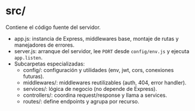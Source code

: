 # src/
Contiene el código fuente del servidor.

- app.js: instancia de Express, middlewares base, montaje de rutas y manejadores de errores.
- server.js: arranque del servidor, lee `PORT` desde `config/env.js` y ejecuta `app.listen`.
- Subcarpetas especializadas:
  - config/: configuración y utilidades (env, jwt, cors, conexiones futuras).
  - middlewares/: middlewares reutilizables (auth, 404, error handler).
  - services/: lógica de negocio (no depende de Express).
  - controllers/: coordina request/response y llama a services.
  - routes/: define endpoints y agrupa por recurso.
